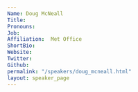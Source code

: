 ```yaml
---
Name: Doug McNeall
Title: 
Pronouns:  
Job: 
Affiliation:  Met Office
ShortBio: 
Website: 
Twitter: 
Github: 
permalink: "/speakers/doug_mcneall.html"
layout: speaker_page
---
```


